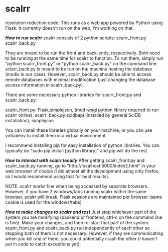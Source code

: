 scalrr
======

resolution reduction code.
This runs as a web app powered by Python using Flask. It currently
doesn't run on the web, I'm working on that.

***How to run scalrr***
scalrr consists of 2 python scripts:
scalrr_front.py
scalrr_back.py

They are meant to be run the front and back-ends, respectively.
Both need to be running at the same time for scalrr to function.
To run them, simply run "python scalrr_front.py" or
"python scalrr_back.py" on the command line. sclarr_back.py is meant
to be run on the machine hosting the database (modis in our case).
However, scalrr_back.py should be able to access remote databases
with minimal modification (just changing the database access
information in scalrr_back.py).

There are some necessary python libraries for scalrr_front.py
and scalrr_back.py:

scalrr_front.py: Flask,simplejson, (mod-wsgi python library
    required to run scalrr online).
scalrr_back.py:scidbapi (installed by general SciDB installation),
    simplejson

You can install these libraries globally on your machine, or you can
use virtualenv to install them in a virtual environment.

I recommend installing pip for easy installation of python libraries.
You can typically do "sudo pip install [python library]" and pip will
do the rest.

***How to interact with scalrr locally***
After getting scalrr_front.py and scalrr_back.py running, go to
"http://localhost:5000/index2.html" in your web browser
of choice (I did almost all the development using only firefox, so I
would recommend using that for best results).

NOTE: scalrr works fine when being accessed by separate browsers.
However, if you have 2 windows/tabs running scalrr within the same
browser, scalrr will break. Flask sessions are maintained per browser
(same cookie is used for the windows/tabs)

***How to make changes to scalrr and test***
Just stop whichever part of the system you are modifying (backend
or frontend, ctrl-c on the command line is fine). Make your changes,
and then re-start that part of the system. scalrr_front.py and
scalrr_back.py run independently of each other so stopping both of
them is not necessary. However, if they are communicating when you
kill one of them, you could potentially crash the other (I haven't
put in code to catch exceptions yet).
